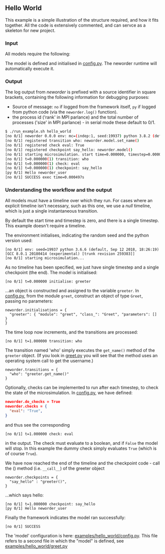 ## Hello World

This example is a simple illustration of the structure required, and how it fits together. All the code is extensively commented, and can servce as a skeleton for new project.

### Input

All models require the following:


The model is defined and initialised in [config.py](examples/hello_world/config.py). The neworder runtime will automatically execute it.

### Output

The log output from *neworder* is prefixed with a source identifier in square brackets, containing the following information for debugging purposes:
- Source of message: `no` if logged from the framework itself, `py` if logged from python code (via the `neworder.log()` function).
- the process id ('rank' in MPI parlance) and the total number of processes ('size' in MPI parlance) - in serial mode these default to 0/1.


```bash
$ ./run_example.sh hello_world
[no 0/1] neworder 0.0.0 env: mc=(indep:1, seed:19937) python 3.8.2 (default, Jul 16 2020, 14:00:26)  [GCC 9.3.0]
[no 0/1] registered transition who: neworder.model.set_name()
[no 0/1] registered check eval: True
[no 0/1] registered checkpoint say_hello: neworder.model()
[no 0/1] starting microsimulation. start time=0.000000, timestep=0.000000, checkpoint(s) at [1]
[no 0/1] t=0.000000(1) transition: who
[no 0/1] t=0.000000(1) check: eval
[no 0/1] t=0.000000(1) checkpoint: say_hello
[py 0/1] Hello neworder_user
[no 0/1] SUCCESS exec time=0.000497s
```

### Understanding the workflow and the output

All models must have a timeline over which they run. For cases where an explicit timeline isn't necessary, such as this one, we use a *null* timeline, which is just a single instantaneous transition.

By default the start time and timestep is zero, and there is a single timestep. This example doesn't require a timeline.

The environment initialises, indicating the random seed and the python version used:
```
[no 0/1] env: seed=19937 python 3.6.6 (default, Sep 12 2018, 18:26:19)  [GCC 8.0.1 20180414 (experimental) [trunk revision 259383]]
[no 0/1] starting microsimulation...
```
As no timeline has been specified, we just have single timestep and a single checkpoint (the end). The model is initialised:
```
[no 0/1] t=0.000000 initialise: greeter
```
...an object is constructed and assigned to the variable `greeter`. In [config.py](examples/hello_world/config.py), from the module `greet`, construct an object of type `Greet`, passing no parameters:
```
neworder.initialisations = {
  "greeter": { "module": "greet", "class_": "Greet", "parameters": [] }
}
```
The time loop now increments, and the transitions are processed:
```
[no 0/1] t=1.000000 transition: who
```
The transition named 'who' simply executes the `get_name()` method of the `greeter` object. (If you look in [greet.py](examples/hello_world/greet.py) you will see that the method uses an operating system call to get the username.)
```
neworder.transitions = {
  "who": "greeter.get_name()"
}
```
Optionally, checks can be implemented to run after each timestep, to check the state of the microsimulation. In [config.py](examples/hello_world/config.py), we have defined:

```json
neworder.do_checks = True
neworder.checks = {
  "eval": "True",
}
```
and thus see the corresponding
```
[no 0/1] t=1.000000 check: eval
```
in the output. The check must evaluate to a boolean, and if `False` the model will stop. In this example the dummy check simply evaluates `True` (which is of course `True`).

We have now reached the end of the timeline and the checkpoint code - call the () method (i.e. `__call__`) of the greeter object
```
neworder.checkpoints = {
  "say_hello" : "greeter()",
}
```
...which says hello:
```
[no 0/1] t=1.000000 checkpoint: say_hello
[py 0/1] Hello neworder_user
```

Finally the framework indicates the model ran successfully:
```
[no 0/1] SUCCESS
```

The 'model' configuration is here: [examples/hello_world/config.py](examples/hello_world/config.py). This file refers to a second file in which the "model" is defined, see [examples/hello_world/greet.py](examples/hello_world/greet.py)

